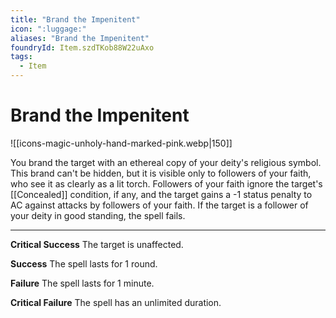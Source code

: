 ```yaml
---
title: "Brand the Impenitent"
icon: ":luggage:"
aliases: "Brand the Impenitent"
foundryId: Item.szdTKob88W22uAxo
tags:
  - Item
---
```


# Brand the Impenitent
![[icons-magic-unholy-hand-marked-pink.webp|150]]

You brand the target with an ethereal copy of your deity's religious symbol. This brand can't be hidden, but it is visible only to followers of your faith, who see it as clearly as a lit torch. Followers of your faith ignore the target's [[Concealed]] condition, if any, and the target gains a -1 status penalty to AC against attacks by followers of your faith. If the target is a follower of your deity in good standing, the spell fails.

* * *

**Critical Success** The target is unaffected.

**Success** The spell lasts for 1 round.

**Failure** The spell lasts for 1 minute.

**Critical Failure** The spell has an unlimited duration.
